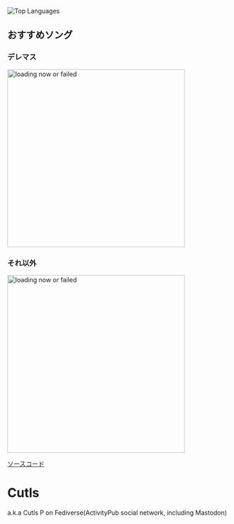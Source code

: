 ![Top Languages](https://github-readme-stats.vercel.app/api/top-langs/?username=cutls&layout=compact&theme=buefy)

## おすすめソング
### デレマス
<img src="https://today-song.0px.io/.netlify/functions/song?songs" width="400" alt="loading now or failed">

### それ以外

<img src="https://today-song.0px.io/.netlify/functions/song?spotify" width="400" alt="loading now or failed">

[ソースコード](https://github.com/cutls/today-recommended-song)
# Cutls

a.k.a Cutls P on Fediverse(ActivityPub social network, including Mastodon)
